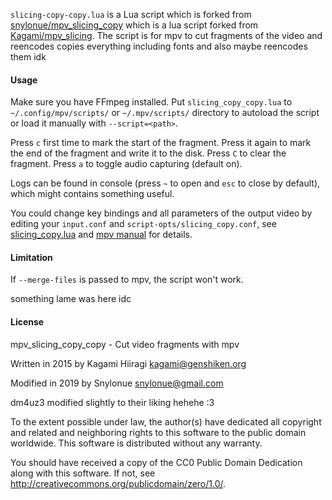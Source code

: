 `slicing-copy-copy.lua` is a Lua script which is forked from [snylonue/mpv_slicing_copy](https://github.com/snylonue/mpv_slicing_copy) which is a lua script forked from [Kagami/mpv_slicing](https://github.com/Kagami/mpv_slicing).
The script is for mpv to cut fragments of the video and reencodes copies everything including fonts and also maybe reencodes them idk

#### Usage

Make sure you have FFmpeg installed. Put `slicing_copy_copy.lua` to `~/.config/mpv/scripts/` or `~/.mpv/scripts/` directory to autoload the script or load it manually with `--script=<path>`.

Press `c` first time to mark the start of the fragment. Press it again to mark the end of the fragment and write it to the disk. Press `C` to clear the fragment. Press `a` to toggle audio capturing (default on).

Logs can be found in console (press `~` to open and `esc` to close by default), which might contains something useful.

You could change key bindings and all parameters of the output video by editing your `input.conf` and `script-opts/slicing_copy.conf`, see [slicing_copy.lua](slicing_copy.lua) and [mpv manual](https://mpv.io/manual/master/#lua-scripting-on-update]]\)) for details.

#### Limitation

If `--merge-files` is passed to mpv, the script won't work.

something lame was here idc

#### License

mpv_slicing_copy_copy - Cut video fragments with mpv

Written in 2015 by Kagami Hiiragi <kagami@genshiken.org>

Modified in 2019 by Snylonue <snylonue@gmail.com>

dm4uz3 modified slightly to their liking hehehe :3

To the extent possible under law, the author(s) have dedicated all copyright and related and neighboring rights to this software to the public domain worldwide. This software is distributed without any warranty.

You should have received a copy of the CC0 Public Domain Dedication along with this software. If not, see <http://creativecommons.org/publicdomain/zero/1.0/>.
